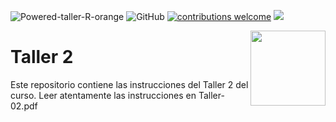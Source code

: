 ![Powered-taller-R-orange](https://img.shields.io/badge/Powered_by-Taller_R-blue?logo=R) ![GitHub](https://img.shields.io/github/license/taller-R/clase_11) [![contributions welcome](https://img.shields.io/badge/contributions-welcome-brightgreen.svg?style=flat)](https://github.com/taller-R/clase_11/issues) ![](https://img.shields.io/github/followers/taller-R?style=social) 

<img src="https://avatars0.githubusercontent.com/u/69440432?s=400&u=96b3e58c713578b563d5c3d3c259f34965ac8e33&v=4" align="right" width=120 height=120 alt="" />

# Taller 2

Este repositorio contiene las instrucciones del Taller 2 del curso. Leer atentamente las instrucciones en Taller-02.pdf